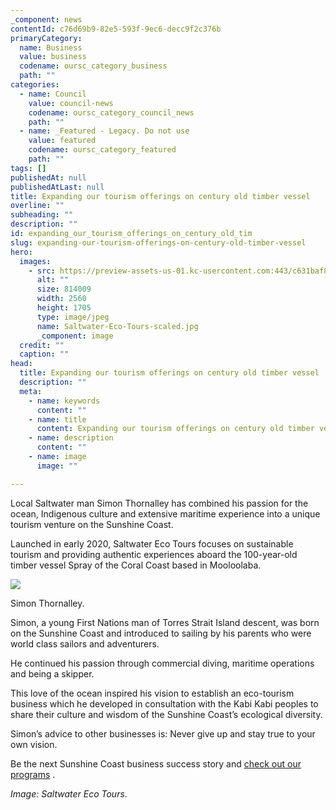 ```yaml
---
_component: news
contentId: c76d69b9-82e5-593f-9ec6-decc9f2c376b
primaryCategory:
  name: Business
  value: business
  codename: oursc_category_business
  path: ""
categories:
  - name: Council
    value: council-news
    codename: oursc_category_council_news
    path: ""
  - name: _Featured - Legacy. Do not use
    value: featured
    codename: oursc_category_featured
    path: ""
tags: []
publishedAt: null
publishedAtLast: null
title: Expanding our tourism offerings on century old timber vessel
overline: ""
subheading: ""
description: ""
id: expanding_our_tourism_offerings_on_century_old_tim
slug: expanding-our-tourism-offerings-on-century-old-timber-vessel
hero:
  images:
    - src: https://preview-assets-us-01.kc-usercontent.com:443/c631baf8-1b46-001f-580c-d0001b68b4a8/ecae069f-9532-49d1-b6cc-f5db37f021b6/Saltwater-Eco-Tours-scaled.jpg
      alt: ""
      size: 814009
      width: 2560
      height: 1705
      type: image/jpeg
      name: Saltwater-Eco-Tours-scaled.jpg
      _component: image
  credit: ""
  caption: ""
head:
  title: Expanding our tourism offerings on century old timber vessel
  description: ""
  meta:
    - name: keywords
      content: ""
    - name: title
      content: Expanding our tourism offerings on century old timber vessel
    - name: description
      content: ""
    - name: image
      image: ""

---
```

Local Saltwater man Simon Thornalley has combined his passion for the ocean, Indigenous culture and extensive maritime experience into a unique tourism venture on the Sunshine Coast.

Launched in early 2020, Saltwater Eco Tours focuses on sustainable tourism and providing authentic experiences aboard the 100-year-old timber vessel Spray of the Coral Coast based in Mooloolaba.

![](https://preview-assets-us-01.kc-usercontent.com:443/c631baf8-1b46-001f-580c-d0001b68b4a8/a58485fd-5aa9-4cc1-84cb-e988c6a1869f/Saltwater1.jpg)

Simon Thornalley.

Simon, a young First Nations man of Torres Strait Island descent, was born on the Sunshine Coast and introduced to sailing by his parents who were world class sailors and adventurers.

He continued his passion through commercial diving, maritime operations and being a skipper.

This love of the ocean inspired his vision to establish an eco-tourism business which he developed in consultation with the Kabi Kabi peoples to share their culture and wisdom of the Sunshine Coast’s ecological diversity.

Simon’s advice to other businesses is: Never give up and stay true to your own vision.

Be the next Sunshine Coast business success story and [check out our programs](https://www.sunshinecoast.qld.gov.au/Business)
.

*Image: Saltwater Eco Tours*.
